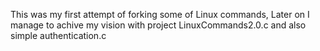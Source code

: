 This was my first attempt of forking some of Linux commands, Later on I manage to achive my vision with project LinuxCommands2.0.c and also simple authentication.c
